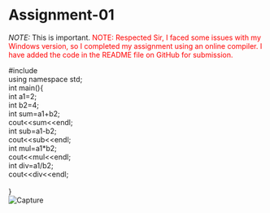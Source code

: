# Assignment-01
*NOTE:* This is important.
<span style="color:red">NOTE: Respected Sir,
I faced some issues with my Windows version, so I completed my assignment using an online compiler.
I have added the code in the README file on GitHub for submission.</span>


#include <iostream><br>
using namespace std;<br>
int main(){<br>
    int a1=2;<br>
    int b2=4;<br>
    int sum=a1+b2;<br>
    cout<<sum<<endl;<br>
    int sub=a1-b2;<br>
    cout<<sub<<endl;<br>
    int mul=a1*b2;<br>
    cout<<mul<<endl;<br>
    int div=a1/b2;<br>
    cout<<div<<endl;<br>    
}<br>
![Capture](https://github.com/user-attachments/assets/9ce5e301-ca36-42db-b513-d5a6f28116dd)
